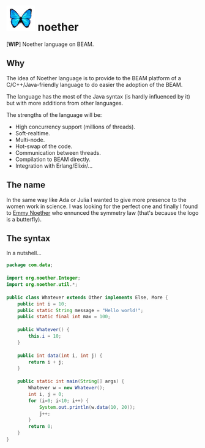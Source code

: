 ![](butterfly.jpg) noether
==========================

[**WIP**] Noether language on BEAM.

Why
---

The idea of Noether language is to provide to the BEAM platform of a C/C++/Java-friendly language to do easier the adoption of the BEAM.

The language has the most of the Java syntax (is hardly influenced by it) but with more additions from other languages.

The strengths of the language will be:

- High concurrency support (millions of threads).
- Soft-realtime.
- Multi-node.
- Hot-swap of the code.
- Communication between threads.
- Compilation to BEAM directly.
- Integration with Erlang/Elixir/...

The name
--------

In the same way like Ada or Julia I wanted to give more presence to the women work in science. I was looking for the perfect one and finally I found to [Emmy Noether][1] who ennunced the symmetry law (that's because the logo is a butterfly).

The syntax
----------

In a nutshell...

```java
package com.data;

import org.noether.Integer;
import org.noether.util.*;

public class Whatever extends Other implements Else, More {
    public int i = 10;
    public static String message = "Hello world!";
    public static final int max = 100;

    public Whatever() {
        this.i = 10;
    }

    public int data(int i, int j) {
        return i + j;
    }

    public static int main(String[] args) {
        Whatever w = new Whatever();
        int i, j = 0;
        for (i=0; i<10; i++) {
            System.out.println(w.data(10, 20));
            j++;
        }
        return 0;
    }
}
```

[1]: https://en.wikipedia.org/wiki/Emmy_Noether
